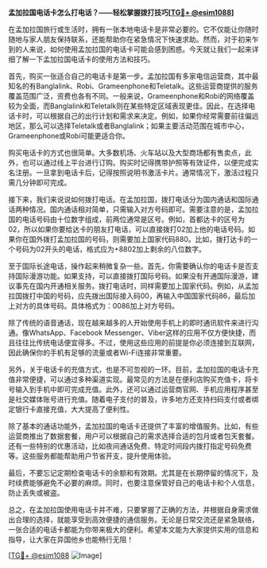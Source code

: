**孟加拉国电话卡怎么打电话？——轻松掌握拨打技巧[[TG💪+ @esim1088](https://t.me/s/esim1088)]**

在孟加拉国旅行或生活时，拥有一张本地电话卡是非常必要的。它不仅能让你随时随地与家人朋友保持联系，还能帮助你在紧急情况下快速求助。然而，对于初来乍到的人来说，如何使用孟加拉国的电话卡可能会感到困惑。今天就让我们一起来详细了解一下孟加拉国电话卡的使用方法和技巧。

首先，购买一张适合自己的电话卡是第一步。孟加拉国有多家电信运营商，其中最知名的有Banglalink、Robi、Grameenphone和Teletalk。这些运营商提供的服务覆盖范围广泛，资费也各有不同。一般来说，Grameenphone和Robi的网络覆盖较为全面，而Banglalink和Teletalk则在某些特定区域表现更佳。因此，在选择电话卡时，可以根据自己的出行计划和需求来决定。例如，如果你经常需要前往偏远地区，那么可以选择Teletalk或者Banglalink；如果主要活动范围在城市中心，Grameenphone或Robi可能更适合你。

购买电话卡的方式也很简单。大多数机场、火车站以及大型商场都有售卖点，此外，也可以通过线上平台进行订购。购买时记得携带护照等有效证件，以便完成实名注册。一旦拿到电话卡后，记得按照说明书激活卡片。通常情况下，激活过程只需几分钟即可完成。

接下来，我们来说说如何拨打电话。在孟加拉国，拨打电话分为国内通话和国际通话两种情况。国内通话相对简单，只需输入对方号码即可。需要注意的是，孟加拉国的电话号码由十位数字组成，前两位通常是区号。例如，首都达卡的区号为02，所以如果你要给达卡的朋友打电话，可以直接拨打02加上他的电话号码。如果你在国外拨打孟加拉国的号码，则需要加上国家代码880。比如，拨打达卡的一个号码为02开头的电话，格式应为+8802加上剩余的八位数字。

至于国际长途电话，操作起来稍微复杂一些。首先，你需要确认你的电话卡是否支持国际漫游功能。如果支持，可以直接拨打国际号码。如果没有开通国际漫游，建议事先在国内开通相关服务。拨打电话时，同样需要加上国家代码。例如，从孟加拉国拨打中国的号码，应先拨出国际接入码00，再输入中国国家代码86，最后加上对方的具体号码。具体格式为：0086加上对方号码。

除了传统的语音通话，现在越来越多的人开始使用手机上的即时通讯软件来进行沟通。像WhatsApp、Facebook Messenger、Viber这样的应用不仅方便快捷，而且往往比传统电话便宜得多。不过，使用这些应用的前提是你必须连接到互联网，因此确保你的手机有足够的流量或者Wi-Fi连接非常重要。

另外，关于电话卡的充值方式，也是不可忽视的一环。目前，孟加拉国的电话卡充值非常便捷，可以通过多种渠道实现。最常见的方法是在便利店购买充值卡，将卡号输入到手机中即可完成充值。此外，还可以通过运营商官网、手机应用程序甚至是社交媒体账号进行充值。随着电子支付的普及，许多地方还支持扫码支付或者绑定银行卡直接充值，大大提高了便利性。

除了基本的通话功能外，孟加拉国的电话卡还提供了丰富的增值服务。比如，有些运营商推出了数据套餐，用户可以根据自己的需求选择合适的包月或者包天套餐。还有一些特别的优惠活动，比如夜间通话免费、特定时间段内拨打指定号码免费等。这些服务都能帮助用户节省开支，提升使用体验。

最后，不要忘记定期检查电话卡的余额和有效期。尤其是在长期停留的情况下，及时续费能够避免不必要的麻烦。同时，也要注意保管好自己的电话卡和个人信息，防止丢失或被盗。

总之，在孟加拉国使用电话卡并不难，只要掌握了正确的方法，并根据自身需求做出合理的选择，就能享受到高效便捷的通信服务。无论是日常交流还是紧急联络，一张合适的电话卡都能为你带来极大的便利。希望本文能为大家提供实用的信息和指导，让大家在异国他乡也能畅行无阻！

[[TG💪+ @esim1088](https://t.me/s/esim1088) ![Image](https://i.postimg.cc/4NQfJmqS/Snipaste-2025-05-13-00-14-12.png)]